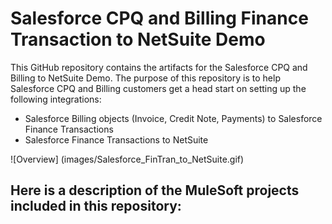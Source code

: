 # Salesforce CPQ and Billing Finance Transaction to NetSuite Demo
This GitHub repository contains the artifacts for the Salesforce CPQ and Billing to NetSuite Demo.
The purpose of this repository is to help Salesforce CPQ and Billing customers get a head start on setting up the following integrations:
* Salesforce Billing objects (Invoice, Credit Note, Payments) to Salesforce Finance Transactions
* Salesforce Finance Transactions to NetSuite

![Overview] (images/Salesforce_FinTran_to_NetSuite.gif)

## Here is a description of the MuleSoft projects included in this repository:
